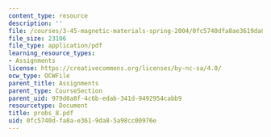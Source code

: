 ```yaml
---
content_type: resource
description: ''
file: /courses/3-45-magnetic-materials-spring-2004/0fc5740dfa8ae3619da85a98cc00976e_probs_8.pdf
file_size: 23106
file_type: application/pdf
learning_resource_types:
- Assignments
license: https://creativecommons.org/licenses/by-nc-sa/4.0/
ocw_type: OCWFile
parent_title: Assignments
parent_type: CourseSection
parent_uid: 979d0a8f-4c6b-edab-341d-9492954cabb9
resourcetype: Document
title: probs_8.pdf
uid: 0fc5740d-fa8a-e361-9da8-5a98cc00976e
---
```

